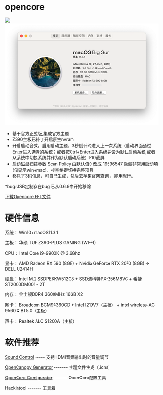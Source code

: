 # opencore 

<img src="https://i.postimg.cc/sx8Z0swC/20153230.png">
<img src="https://raw.githubusercontent.com/zpengcom/opencore-efi/main/img/macinfo.png">

- 基于官方正式版,集成官方主题<br>
- Z390主板已补丁开启原生nvram<br>
- 开启启动音效，启用启动主题，3秒倒计时进入上一次系统（启动界面通过Enter进入选择的系统；或者按Ctrl+Enter进入系统并设为默认启动系统,或者从系统中切换系统并作为默认启动系统）F10截屏<br>
- 启动磁盘扫描参数 Scan Policy 由默认值0 改成 19596547 隐藏非常用启动项(仅显示win+mac)，按空格键切换完整项目<br>
- 移除了3码信息，可自己生成，然后去<a href="https://checkcoverage.apple.com/us/en/?sn=" target="_blank" style="target-new: tab;">苹果官网查询</a> ，能用就行。<br>

*bug:USB定制存在bug 已从0.6.9中开始移除

<a href="https://github.com/zpengcom/opencore-efi/releases"> 下载Opencore EFI 文件 </a>


# 硬件信息

系统：  Win10+macOS11.3.1

主板：  华硕 TUF Z390-PLUS GAMING (WI-FI)

CPU：  Intel Core i9-9900K @ 3.6Ghz

显卡：  AMD Radeon RX 590 (8GB)  +  Nvidia GeForce RTX 2070 (8GB)  => DELL U2414H

硬盘：  Intel M.2 SSDPEKKW512G8 + SSD浦科特PX-256M8VC + 希捷 ST2000DM001 - 2T

内存：  金士顿DDR4 3600MHz 16GB X2

网卡：  Broadcom BCM94360CD + Intel I219V7（主板） + intel wireless-AC 9560 & BT5.0（主板）

声卡：  Realtek ALC S1200A（主板）

# 软件推荐
<a href="https://staticz.com/soundcontrol/ " target="_blank" style="target-new: tab;">Sound Control</a> ----- 支持HDMI音频输出时的音量调节
                                                            
<a href="https://github.com/chris1111/OpenCanopy-Generator" target="_blank" style="target-new: tab;">OpenCanopy Generator</a> ------- 主题文件生成（.icns)
                                                                           
<a href="http://mackie100projects.altervista.org" target="_blank" style="target-new: tab;">OpenCore Configurator</a> ------- OpenCore配置工具
                                                                 
Hackintool ------- 工具箱
